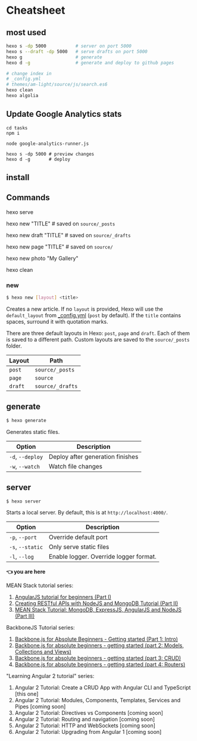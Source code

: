 # Cheatsheet

## most used

```bash
hexo s -dp 5000           # server on port 5000
hexo s --draft -dp 5000   # serve drafts on port 5000
hexo g                    # generate
hexo d -g                 # generate and deploy to github pages

# change index in
# _config.yml
# themes/am-light/source/js/search.es6
hexo clean
hexo algolia
```

## Update Google Analytics stats
```
cd tasks
npm i

node google-analytics-runner.js

hexo s -dp 5000 # preview changes
hexo d -g       # deploy
```

## install



## Commands

hexo serve

hexo new "TITLE" # saved on ```source/_posts```

hexo new draft "TITLE" # saved on ```source/_drafts```

hexo new page "TITLE" # saved on ```source/```

hexo new photo "My Gallery"


hexo clean

### new

``` bash
$ hexo new [layout] <title>
```

Creates a new article. If no `layout` is provided, Hexo will use the `default_layout` from [_config.yml](configuration.html) (`post` by default). If the `title` contains spaces, surround it with quotation marks.


There are three default layouts in Hexo: `post`, `page` and `draft`. Each of them is saved to a different path. Custom layouts are saved to the `source/_posts` folder.

Layout | Path
--- | ---
`post` | `source/_posts`
`page` | `source`
`draft` | `source/_drafts`

## generate

``` bash
$ hexo generate
```

Generates static files.

Option | Description
--- | ---
`-d`, `--deploy` | Deploy after generation finishes
`-w`, `--watch` | Watch file changes

## server

``` bash
$ hexo server
```

Starts a local server. By default, this is at `http://localhost:4000/`.

Option | Description
--- | ---
`-p`, `--port` | Override default port
`-s`, `--static` | Only serve static files
`-l`, `--log` | Enable logger. Override logger format.



**👈 you are here**

MEAN Stack tutorial series:

1. [AngularJS tutorial for beginners (Part I)](/blog/2014/09/28/angularjs-tutorial-for-beginners-with-nodejs-expressjs-and-mongodb/)
1. [Creating RESTful APIs with NodeJS and MongoDB Tutorial (Part II)](/blog/2014/10/01/creating-a-restful-api-tutorial-with-nodejs-and-mongodb/)
1. [MEAN Stack Tutorial: MongoDB, ExpressJS, AngularJS and NodeJS (Part III)](/blog/2014/10/03/mean-stack-tutorial-mongodb-expressjs-angularjs-nodejs/)


BackboneJS Tutorial series:

1. [Backbone.js for Absolute Beginners - Getting started (Part 1: Intro)](/blog/2012/09/11/backbone-dot-js-for-absolute-beginners-getting-started/)
1. [Backbone.js for absolute beginners - getting started (part 2: Models, Collections and Views)](/blog/2012/09/13/backbone-js-for-absolute-beginners-getting-started-part-2/)
1. [Backbone.js for absolute beginners - getting started (part 3: CRUD)](/blog/2012/09/13/backbonejs-for-absolute-beginners-getting-started-part-3/)
1. [Backbone.js for absolute beginners - getting started (part 4: Routers)](/blog/2012/09/13/backbone-js-for-absolute-beginners-getting-started-part-4/)


"Learning Angular 2 tutorial" series:

1. Angular 2 Tutorial: Create a CRUD App with Angular CLI and TypeScript [this one]
1. Angular 2 Tutorial: Modules, Components, Templates, Services and Pipes  [coming soon]
1. Angular 2 Tutorial: Directives vs Components [coming soon]
1. Angular 2 Tutorial: Routing and navigation [coming soon]
1. Angular 2 Tutorial: HTTP and WebSockets [coming soon]
1. Angular 2 Tutorial: Upgrading from Angular 1 [coming soon]
